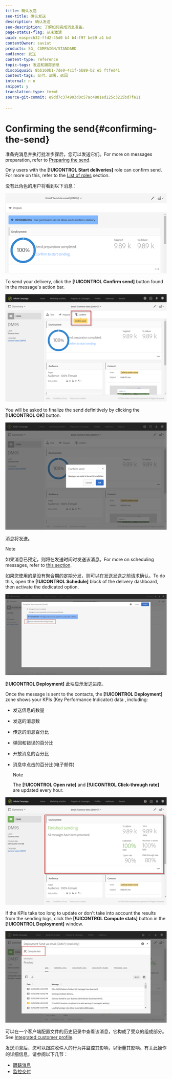 ```yaml
---
title: 确认发送
seo-title: 确认发送
description: 确认发送
seo-description: 了解如何完成消息准备。
page-status-flag: 从未激活
uuid: easpech32-ffd2-45d0 b4 b4-f97 be59 a1 bd
contentOwner: saviat
products: SG_ CAMPAIGN/STANDARD
audience: 发送
content-type: reference
topic-tags: 发送和跟踪消息
discoiquuid: 8bb160b1-7de9-4c1f-bb89-b2 e5 ftfed41
context-tags: 交付，部署，返回
internal: n n
snippet: y
translation-type: tm+mt
source-git-commit: e9dd7c374903d0c57ac4881ed125c3215bd7fe11

---
```



# Confirming the send{#confirming-the-send}

准备完消息并执行批准步骤后，您可以发送它们。For more on messages preparation, refer to [Preparing the send](../../sending/using/preparing-the-send.md).

Only users with the **[!UICONTROL Start deliveries]** role can confirm send. For more on this, refer to the [List of roles](../../administration/using/list-of-roles.md) section.

没有此角色的用户将看到以下消息：

![](assets/confirm_delivery_2.png)

To send your delivery, click the **[!UICONTROL Confirm send]** button found in the message's action bar.

![](assets/confirm_delivery.png)

You will be asked to finalize the send definitively by clicking the **[!UICONTROL OK]** button.

![](assets/confirm_delivery1.png)

消息将发送。

>[!NOTE]
>
>如果消息已预定，则将在发送时间时发送该消息。For more on scheduling messages, refer to [this section](../../sending/using/about-scheduling-messages.md).

如果您使用的是没有聚合期的定期分发，则可以在发送发送之前请求确认。To do this, open the **[!UICONTROL Schedule]** block of the delivery dashboard, then activate the dedicated option.

![](assets/confirmation_recurring_deliveries.png)

**[!UICONTROL Deployment]** 此块显示发送进度。

Once the message is sent to the contacts, the **[!UICONTROL Deployment]** zone shows your KPIs (Key Performance Indicator) data , including:

* 发送信息的数量
* 发送的消息数
* 传送的消息百分比
* 弹回和错误的百分比
* 开放消息的百分比
* 消息中点击的百分比(电子邮件)

   >[!NOTE]
   >
   >The **[!UICONTROL Open rate]** and **[!UICONTROL Click-through rate]** are updated every hour.

![](assets/sending_delivery.png)

If the KPIs take too long to update or don't take into account the results from the sending logs, click the **[!UICONTROL Compute stats]** button in the **[!UICONTROL Deployment]** window.

![](assets/sending_delivery7.png)

可以在一个客户端配置文件的历史记录中查看该消息，它构成了受众的组成部分。See [Integrated customer profile](../../audiences/using/integrated-customer-profile.md).

发送消息后，您可以跟踪收件人的行为并监控其影响，以衡量其影响。有关此操作的详细信息，请参阅以下几节：

* [跟踪消息](../../sending/using/tracking-messages.md)
* [监控交付](../../sending/using/monitoring-a-delivery.md)

